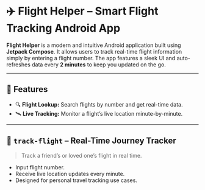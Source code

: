 # ✈️ Flight Helper – Smart Flight Tracking Android App

**Flight Helper** is a modern and intuitive Android application built using **Jetpack Compose**. It allows users to track real-time flight information simply by entering a flight number. The app features a sleek UI and auto-refreshes data every **2 minutes** to keep you updated on the go.

---

## 🌟 Features

- 🔍 **Flight Lookup:** Search flights by number and get real-time data.
- 🛰️ **Live Tracking:** Monitor a flight’s live location minute-by-minute.
  
---

## 🛫 `track-flight` – Real-Time Journey Tracker  
> Track a friend’s or loved one’s flight in real time.

- Input flight number.
- Receive live location updates every minute.
- Designed for personal travel tracking use cases.
